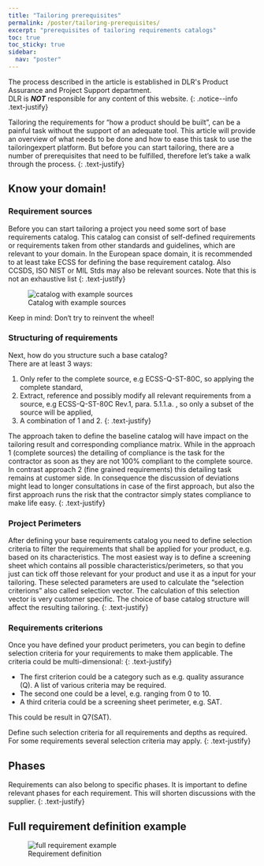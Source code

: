 ```yaml
---
title: "Tailoring prerequisites"
permalink: /poster/tailoring-prerequisites/
excerpt: "prerequisites of tailoring requirements catalogs"
toc: true
toc_sticky: true
sidebar:
  nav: "poster"
---
```


The process described in the article is established in DLR's Product Assurance and Project Support department.  
DLR is ***NOT*** responsible for any content of this website.
{: .notice--info .text-justify}

Tailoring the requirements for “how a product should be built”, can be a painful task without the support of an adequate tool. 
This article will provide an overview of what needs to be done and how to ease this task to use the tailoringexpert platform.
But before you can start tailoring, there are a number of prerequisites that need to be fulfilled, therefore let’s take a walk through the process.
{: .text-justify}


## Know your domain!

### Requirement sources

Before you can start tailoring a project you need some sort of base requirements catalog. 
This catalog can consist of self-defined requirements or requirements taken from other standards and guidelines, which are relevant to your domain. 
In the European space domain, it is recommended to at least take ECSS for defining the base requirement catalog. 
Also CCSDS, ISO NIST or MIL Stds may also be relevant sources. Note that this is not an exhaustive list
{: .text-justify}

<figure>
  <img src="{{ '/assets/images/catalog.png' | relative_url }}" alt="catalog with example sources">
  <figcaption>Catalog with example sources</figcaption>
</figure>

Keep in mind: Don‘t try to reinvent the wheel! 

### Structuring of requirements

Next, how do you structure such a base catalog?  
There are at least 3 ways:

1. Only refer to the complete source, e.g ECSS-Q-ST-80C, so applying the complete standard,
2. Extract, reference and possibly modify all relevant requirements from a source, e.g ECSS-Q-ST-80C Rev.1, para. 5.1.1.a. , so only a subset of the source will be applied,
3. A combination of 1 and 2.
{: .text-justify}

The approach taken to define the baseline catalog will have impact on the tailoring result and corresponding compliance matrix. While in the approach 1 (complete sources) the detailing of compliance is the task for the contractor as soon as they are not 100% compliant to the complete source. In contrast approach 2 (fine grained requirements) this detailing task remains at customer side. In consequence the discussion of deviations might lead to longer consultations in case of the first approach, but also the first approach runs the risk that the contractor simply states compliance to make life easy.
{: .text-justify}

### Project Perimeters
After defining your base requirements catalog you need to define selection criteria to filter the requirements that shall be applied for your product, e.g. based on its characteristics. The most easiest way is to define a screening sheet which contains all possible  characteristics/perimeters, so that you just can tick off those relevant for your product and use it as a input for your tailoring. These selected parameters are used to calculate the “selection criterions” also called selection vector. The calculation of this selection vector is very customer specific. The choice of base catalog structure will affect the resulting tailoring.
{: .text-justify}

### Requirements criterions
Once you have defined your product perimeters, you can begin to define selection criteria for your requirements to make them applicable. The criteria could be multi-dimensional:
{: .text-justify}

- The first criterion could be a category such as e.g. quality assurance (Q). A list of various criteria may be required.
- The second one could be a level, e.g. ranging from 0 to 10.
- A third criteria could be a screening sheet perimeter, e.g. SAT.

<i class="fas fa-long-arrow-alt-right"></i> This could be result in Q7(SAT).  

Define such selection criteria for all requirements and depths as required. For some requirements several selection criteria may apply.
{: .text-justify}

## Phases
Requirements can also belong to specific phases. It is important to define relevant phases for each requirement. This will shorten discussions with the supplier.
{: .text-justify}

## Full requirement definition example
<figure>
  <img src="{{ '/assets/images/requirement.png' | relative_url }}" alt="full requirement example">
  <figcaption>Requirement definition</figcaption>
</figure>



